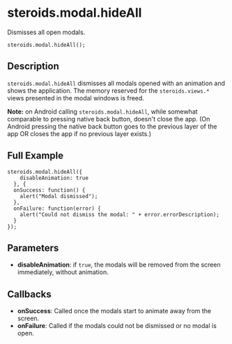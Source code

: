 steroids.modal.hideAll
======================

Dismisses all open modals.

    steroids.modal.hideAll();

Description
-----------

`steroids.modal.hideAll` dismisses all modals opened with an animation and shows the application.
The memory reserved for the `steroids.views.*` views presented in the modal windows is freed.

__Note:__ on Android calling `steroids.modal.hideAll`, while somewhat comparable to pressing native back button, doesn't close the app. (On Android pressing the native back button goes to the previous layer of the app OR closes the app if no previous layer exists.)

Full Example
------------

    steroids.modal.hideAll({
        disableAnimation: true
      }, {
      onSuccess: function() {
        alert("Modal dismissed");
      },
      onFailure: function(error) {
        alert("Could not dismiss the modal: " + error.errorDescription);
      }
    });


Parameters
----------

- __disableAnimation__: if `true`, the modals will be removed from the screen immediately, without animation.

Callbacks
---------

- __onSuccess__: Called once the modals start to animate away from the screen.
- __onFailure__: Called if the modals could not be dismissed or no modal is open.

